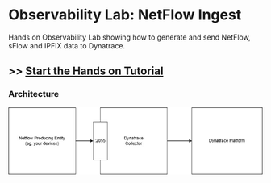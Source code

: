 # Observability Lab: NetFlow Ingest

Hands on Observability Lab showing how to generate and send NetFlow, sFlow and IPFIX data to Dynatrace.

## >> [Start the Hands on Tutorial](https://dynatrace.github.io/demo-netflow)

### Architecture
![architecture](docs/images/netflow-arch-1.jpg)